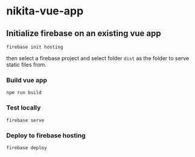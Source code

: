 # nikita-vue-app

## Initialize firebase on an existing vue app
```
firebase init hosting 
```
then select a firebase project and select folder `dist` as the folder to serve static files from.

### Build vue app
```
npm run build
```

### Test locally
```
firebase serve
```

### Deploy to firebase hosting
```
firebase deploy
```

